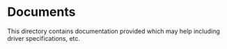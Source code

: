 # Documents
This directory contains documentation provided which may help including driver specifications, etc.
